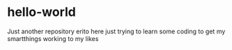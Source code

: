 # hello-world
Just another repository 
erito here just trying to learn some coding to get my smartthings working to my likes
